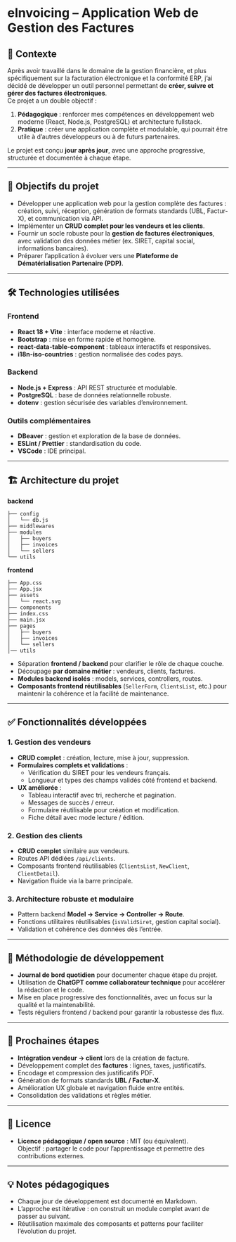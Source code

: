 # eInvoicing – Application Web de Gestion des Factures

## 📖 Contexte

Après avoir travaillé dans le domaine de la gestion financière, et plus spécifiquement sur la facturation électronique et la conformité ERP, j’ai décidé de développer un outil personnel permettant de **créer, suivre et gérer des factures électroniques**.  
Ce projet a un double objectif :

1. **Pédagogique** : renforcer mes compétences en développement web moderne (React, Node.js, PostgreSQL) et architecture fullstack.
2. **Pratique** : créer une application complète et modulable, qui pourrait être utile à d’autres développeurs ou à de futurs partenaires.

Le projet est conçu **jour après jour**, avec une approche progressive, structurée et documentée à chaque étape.

---

## 🎯 Objectifs du projet

- Développer une application web pour la gestion complète des factures : création, suivi, réception, génération de formats standards (UBL, Factur-X), et communication via API.
- Implémenter un **CRUD complet pour les vendeurs et les clients**.
- Fournir un socle robuste pour la **gestion de factures électroniques**, avec validation des données métier (ex. SIRET, capital social, informations bancaires).
- Préparer l’application à évoluer vers une **Plateforme de Dématérialisation Partenaire (PDP)**.

---

## 🛠 Technologies utilisées

### Frontend
- **React 18 + Vite** : interface moderne et réactive.
- **Bootstrap** : mise en forme rapide et homogène.
- **react-data-table-component** : tableaux interactifs et responsives.
- **i18n-iso-countries** : gestion normalisée des codes pays.

### Backend
- **Node.js + Express** : API REST structurée et modulable.
- **PostgreSQL** : base de données relationnelle robuste.
- **dotenv** : gestion sécurisée des variables d’environnement.

### Outils complémentaires
- **DBeaver** : gestion et exploration de la base de données.
- **ESLint / Prettier** : standardisation du code.
- **VSCode** : IDE principal.

---

## 🏗 Architecture du projet
**backend**
```
├── config
│   └── db.js
├── middlewares
├── modules
│   ├── buyers
│   ├── invoices
│   └── sellers
└── utils
```

**frontend**
```
├── App.css
├── App.jsx
├── assets
│   └── react.svg
├── components
├── index.css
├── main.jsx
├── pages
│   ├── buyers
│   ├── invoices
│   └── sellers
│── utils
```
- Séparation **frontend / backend** pour clarifier le rôle de chaque couche.
- Découpage **par domaine métier** : vendeurs, clients, factures.
- **Modules backend isolés** : models, services, controllers, routes.
- **Composants frontend réutilisables** (`SellerForm`, `ClientsList`, etc.) pour maintenir la cohérence et la facilité de maintenance.

---

## ✅ Fonctionnalités développées

### 1. Gestion des vendeurs
- **CRUD complet** : création, lecture, mise à jour, suppression.
- **Formulaires complets et validations** :
  - Vérification du SIRET pour les vendeurs français.
  - Longueur et types des champs validés côté frontend et backend.
- **UX améliorée** :
  - Tableau interactif avec tri, recherche et pagination.
  - Messages de succès / erreur.
  - Formulaire réutilisable pour création et modification.
  - Fiche détail avec mode lecture / édition.
  
### 2. Gestion des clients
- **CRUD complet** similaire aux vendeurs.
- Routes API dédiées `/api/clients`.
- Composants frontend réutilisables (`ClientsList`, `NewClient`, `ClientDetail`).
- Navigation fluide via la barre principale.

### 3. Architecture robuste et modulaire
- Pattern backend **Model → Service → Controller → Route**.
- Fonctions utilitaires réutilisables (`isValidSiret`, gestion capital social).
- Validation et cohérence des données dès l’entrée.

---

## 📌 Méthodologie de développement

- **Journal de bord quotidien** pour documenter chaque étape du projet.
- Utilisation de **ChatGPT comme collaborateur technique** pour accélérer la rédaction et le code.
- Mise en place progressive des fonctionnalités, avec un focus sur la qualité et la maintenabilité.
- Tests réguliers frontend / backend pour garantir la robustesse des flux.

---

## 🚀 Prochaines étapes

- **Intégration vendeur → client** lors de la création de facture.
- Développement complet des **factures** : lignes, taxes, justificatifs.
- Encodage et compression des justificatifs PDF.
- Génération de formats standards **UBL / Factur-X**.
- Amélioration UX globale et navigation fluide entre entités.
- Consolidation des validations et règles métier.

---

## 📄 Licence

- **Licence pédagogique / open source** : MIT (ou équivalent).  
  Objectif : partager le code pour l’apprentissage et permettre des contributions externes.

---

## 💡 Notes pédagogiques

- Chaque jour de développement est documenté en Markdown.
- L’approche est itérative : on construit un module complet avant de passer au suivant.
- Réutilisation maximale des composants et patterns pour faciliter l’évolution du projet.